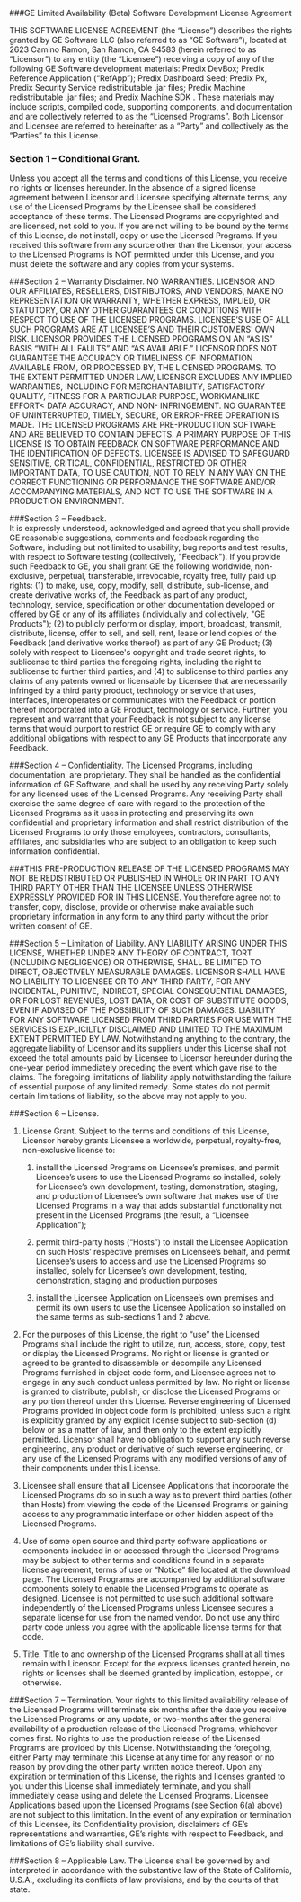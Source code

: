 ###GE Limited Availability (Beta) Software Development License Agreement

THIS SOFTWARE LICENSE AGREEMENT (the “License”) describes the rights granted by GE Software LLC (also referred to as “GE Software”), located at 2623 Camino Ramon, San Ramon, CA 94583 (herein referred to as “Licensor”) to any entity (the “Licensee”) receiving a copy of any of the following GE Software development materials: Predix DevBox; Predix Reference Application (“RefApp”); Predix Dashboard Seed; Predix Px, Predix Security Service redistributable .jar files; Predix Machine redistributable .jar files; and Predix Machine SDK . These materials may include scripts, compiled code, supporting components, and documentation and are collectively referred to as the “Licensed Programs”. Both Licensor and Licensee are referred to hereinafter as a “Party” and collectively as the “Parties” to this License.

### Section 1 – Conditional Grant. 
Unless you accept all the terms and conditions of this License, you receive no rights or licenses hereunder. In the absence of a signed license agreement between Licensor and Licensee specifying alternate terms, any use of the Licensed Programs by the Licensee shall be considered acceptance of these terms. The Licensed Programs are copyrighted and are licensed, not sold to you. If you are not willing to be bound by the terms of this License, do not install, copy or use the Licensed Programs. If you received this software from any source other than the Licensor, your access to the Licensed Programs is NOT permitted under this License, and you must delete the software and any copies from your systems.

###Section 2 – Warranty Disclaimer. NO WARRANTIES.
LICENSOR AND OUR AFFILIATES, RESELLERS, DISTRIBUTORS, AND VENDORS, MAKE NO REPRESENTATION OR WARRANTY, WHETHER EXPRESS, IMPLIED, OR STATUTORY, OR ANY OTHER GUARANTEES OR CONDITIONS WITH RESPECT TO USE OF THE LICENSED PROGRAMS. LICENSEE’S USE OF ALL SUCH PROGRAMS ARE AT LICENSEE’S AND THEIR CUSTOMERS’ OWN RISK. LICENSOR PROVIDES THE LICENSED PROGRAMS ON AN “AS IS” BASIS “WITH ALL FAULTS” AND “AS AVAILABLE.” LICENSOR DOES NOT GUARANTEE THE ACCURACY OR TIMELINESS OF INFORMATION AVAILABLE FROM, OR PROCESSED BY, THE LICENSED PROGRAMS. TO THE EXTENT PERMITTED UNDER LAW, LICENSOR EXCLUDES ANY IMPLIED WARRANTIES, INCLUDING FOR MERCHANTABILITY, SATISFACTORY QUALITY, FITNESS FOR A PARTICULAR PURPOSE, WORKMANLIKE EFFORT< DATA ACCURACY, AND NON- INFRINGEMENT. NO GUARANTEE OF UNINTERRUPTED, TIMELY, SECURE, OR ERROR-FREE OPERATION IS MADE.
THE LICENSED PROGRAMS ARE PRE-PRODUCTION SOFTWARE AND ARE BELIEVED TO CONTAIN DEFECTS. A PRIMARY PURPOSE OF THIS LICENSE IS TO OBTAIN FEEDBACK ON SOFTWARE PERFORMANCE AND THE IDENTIFICATION OF DEFECTS. LICENSEE IS ADVISED TO SAFEGUARD SENSITIVE, CRITICAL, CONFIDENTIAL, RESTRICTED OR OTHER IMPORTANT DATA, TO USE CAUTION, NOT TO RELY IN ANY WAY ON THE CORRECT FUNCTIONING OR PERFORMANCE THE SOFTWARE AND/OR ACCOMPANYING MATERIALS, AND NOT TO USE THE SOFTWARE IN A PRODUCTION ENVIRONMENT. 

###Section 3 – Feedback.  
It is expressly understood, acknowledged and agreed that you shall provide GE reasonable suggestions, comments and feedback regarding the Software, including but not limited to
usability, bug reports and test results, with respect to Software testing (collectively, "Feedback"). If you provide such Feedback to GE, you shall grant GE the following worldwide, non-exclusive, perpetual, transferable, irrevocable, royalty free, fully paid up rights: 
	(1) to make, use, copy, modify, sell, distribute, sub-license, and create derivative works of, the Feedback as part of any product, technology, service, specification or other documentation developed or offered by GE or any of its affiliates (individually and collectively, "GE Products"); 
	(2) to publicly perform or display, import, broadcast, transmit, distribute, license, offer to sell, and sell, rent, lease or lend copies of the Feedback (and derivative works thereof) as part of any GE Product; 
	(3) solely with respect to Licensee's copyright and trade secret rights, to sublicense to third parties the foregoing rights, including the right to sublicense to further third parties; and 
	(4) to sublicense to third parties any claims of any patents owned or licensable by Licensee that are necessarily infringed by a third party product, technology or service that uses, interfaces, interoperates or communicates with the Feedback or portion thereof incorporated into a GE Product, technology or service. Further, you represent and warrant that your Feedback is not subject to any license terms that would purport to restrict GE or require GE to comply with any additional obligations with respect to any GE Products that incorporate any Feedback.

###Section 4 – Confidentiality. 
The Licensed Programs, including documentation, are proprietary. They shall be handled as the confidential information of GE Software, and shall be used by any receiving Party solely for any licensed uses of the Licensed Programs. Any receiving Party shall exercise the same degree of care with regard to the protection of the Licensed Programs as it uses in protecting and preserving its own confidential and proprietary information and shall restrict distribution of the Licensed Programs to only those employees, contractors, consultants, affiliates, and subsidiaries who are subject to an obligation to keep such information confidential. 

###THIS PRE-PRODUCTION RELEASE OF THE LICENSED PROGRAMS MAY NOT BE REDISTRIBUTED OR PUBLISHED IN WHOLE OR IN PART TO ANY THIRD PARTY OTHER THAN THE LICENSEE UNLESS OTHERWISE EXPRESSLY PROVIDED FOR IN THIS LICENSE. You therefore agree not to transfer, copy, disclose, provide or otherwise make available such proprietary information in any form to any third party without the prior written consent of GE.

###Section 5 – Limitation of Liability. 
ANY LIABILITY ARISING UNDER THIS LICENSE, WHETHER UNDER ANY THEORY OF
CONTRACT, TORT (INCLUDING NEGLIGENCE) OR OTHERWISE, SHALL BE LIMITED TO DIRECT, OBJECTIVELY MEASURABLE DAMAGES. LICENSOR SHALL HAVE NO LIABILITY TO LICENSEE OR TO ANY THIRD PARTY, FOR ANY INCIDENTAL, PUNITIVE, INDIRECT, SPECIAL CONSEQUENTIAL DAMAGES, OR FOR LOST REVENUES, LOST DATA, OR COST OF SUBSTITUTE GOODS, EVEN IF ADVISED OF THE POSSIBILITY OF SUCH DAMAGES. LIABILITY FOR ANY SOFTWARE LICENSED FROM THIRD PARTIES FOR USE WITH THE SERVICES IS EXPLICILTLY DISCLAIMED AND LIMITED TO THE MAXIMUM EXTENT PERMITTED BY LAW.
Notwithstanding anything to the contrary, the aggregate liability of Licensor and its suppliers under this License shall not exceed the total amounts paid by Licensee to Licensor hereunder during the one-year period immediately preceding the event which gave rise to the claims.
The foregoing limitations of liability apply notwithstanding the failure of essential purpose of any limited remedy.
Some states do not permit certain limitations of liability, so the above may not apply to you.

###Section 6 – License.

1. License Grant. Subject to the terms and conditions of this License, Licensor hereby grants Licensee a worldwide, perpetual, royalty-free, non-exclusive license to: 

   1. install the Licensed Programs on Licensee’s premises, and permit Licensee’s users to use the Licensed Programs so installed, solely for Licensee’s own development, testing, demonstration, staging, and production of Licensee’s own software that makes use of the Licensed Programs in a way that adds substantial functionality not present in the Licensed Programs (the result, a “Licensee Application”);

   2. permit third-party hosts (“Hosts”) to install the Licensee Application on such Hosts’ respective premises on Licensee’s behalf, and permit Licensee’s users to access and use the Licensed Programs so installed, solely for Licensee’s own development, testing, demonstration, staging and production purposes

   3. install the Licensee Application on Licensee’s own premises and permit its own users to use the Licensee Application so installed on the same terms as sub-sections 1 and 2 above.

2. For the purposes of this License, the right to “use” the Licensed Programs shall include the right to utilize, run, access, store, copy, test or display the Licensed Programs. No right or license is granted or agreed to be granted to disassemble or decompile any Licensed Programs furnished in object code form, and Licensee agrees not to engage in any such conduct unless permitted by law. No right or license is granted to distribute, publish, or disclose the Licensed Programs or any portion thereof under this License. Reverse engineering of Licensed Programs
provided in object code form is prohibited, unless such a right is explicitly granted by any explicit license subject to sub-section (d) below or as a matter of law, and then only to the extent explicitly permitted. Licensor shall have no obligation to support any such reverse engineering, any product or derivative of such reverse engineering, or any use of the Licensed Programs with any modified versions of any of their components under this License. 

3. Licensee shall ensure that all Licensee Applications that incorporate the Licensed Programs do so in such a way as to prevent third parties (other than Hosts) from viewing the code of the Licensed Programs or gaining access to any programmatic interface or other hidden aspect of the Licensed Programs.

4. Use of some open source and third party software applications or components included in or accessed through the Licensed Programs may be subject to other terms and conditions found in a separate license agreement, terms of use or “Notice” file located at the download page. The Licensed Programs are accompanied by additional software components solely to enable the Licensed Programs to operate as designed. Licensee is not permitted to use such additional software independently of the Licensed Programs unless Licensee secures a separate license for use from the named vendor. Do not use any third party code unless you agree with the applicable license terms for that code.

5. Title. Title to and ownership of the Licensed Programs shall at all times remain with Licensor. Except for the express licenses granted herein, no rights or licenses shall be deemed granted by implication, estoppel, or otherwise.

###Section 7 – Termination. 
Your rights to this limited availability release of the Licensed Programs will terminate six months after the date you receive the Licensed Programs or any update, or two-months after the general availability of a production release of the Licensed Programs, whichever comes first. No rights to use the production release of the Licensed Programs are provided by this License. Notwithstanding the foregoing, either Party may terminate this License at any time for any reason or no reason by providing the other party written notice thereof. Upon any expiration or termination of this License, the rights and licenses granted to you under this License shall immediately terminate, and you shall immediately cease using and delete the Licensed Programs. Licensee Applications based upon the Licensed Programs (see Section 6(a) above) are not subject to this limitation. In the event of any expiration or termination of this Licensee, its Confidentiality provision, disclaimers of GE’s representations and warranties, GE’s rights with respect to Feedback, and limitations of GE’s liability shall survive.

###Section 8 – Applicable Law. 
The License shall be governed by and interpreted in accordance with the substantive law of the State of California, U.S.A., excluding its conflicts of law provisions, and by the courts of that state.